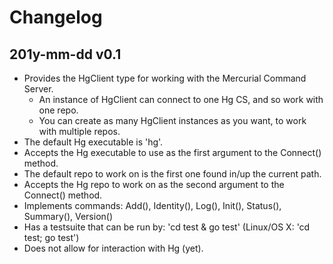 # Changelog

## 201y-mm-dd v0.1

* Provides the HgClient type for working with the Mercurial Command Server.
  - An instance of HgClient can connect to one Hg CS, and so work with one repo.
  - You can create as many HgClient instances as you want, to work with
    multiple repos.
* The default Hg executable is 'hg'.
* Accepts the Hg executable to use as the first argument to the Connect() method.
* The default repo to work on is the first one found in/up the current path.
* Accepts the Hg repo to work on as the second argument to the Connect() method.
* Implements commands: Add(), Identity(), Log(), Init(), Status(), Summary(), Version()
* Has a testsuite that can be run by: 'cd test & go test' (Linux/OS X: 'cd test; go test')
* Does not allow for interaction with Hg (yet).
